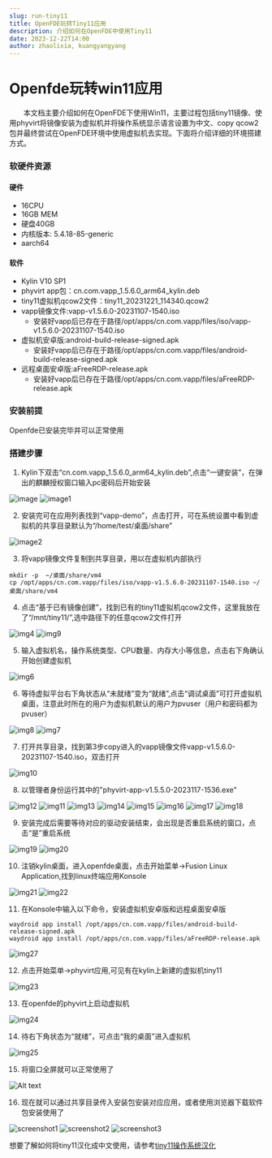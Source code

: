 ```yaml
---
slug: run-tiny11
title: OpenFDE玩转Tiny11应用
description: 介绍如何在OpenFDE中使用Tiny11
date: 2023-12-22T14:00
author: zhaolixia, kuangyangyang
---
```


# Openfde玩转win11应用

&emsp;&emsp;本文档主要介绍如何在OpenFDE下使用Win11，主要过程包括tiny11镜像、使用phyvirt将镜像安装为虚拟机并将操作系统显示语言设置为中文、copy qcow2包并最终尝试在OpenFDE环境中使用虚拟机去实现。下面将介绍详细的环境搭建方式。

### 软硬件资源

#### 硬件

* 16CPU 
* 16GB MEM
* 硬盘40GB
* 内核版本: 5.4.18-85-generic
* aarch64
  
#### 软件

* Kylin V10 SP1
* phyvirt app包：cn.com.vapp_1.5.6.0_arm64_kylin.deb
* tiny11虚拟机qcow2文件：tiny11_20231221_114340.qcow2
* vapp镜像文件:vapp-v1.5.6.0-20231107-1540.iso
    * 安装好vapp后已存在于路径/opt/apps/cn.com.vapp/files/iso/vapp-v1.5.6.0-20231107-1540.iso
* 虚拟机安卓版:android-build-release-signed.apk
    * 安装好vapp后已存在于路径/opt/apps/cn.com.vapp/files/android-build-release-signed.apk
* 远程桌面安卓版:aFreeRDP-release.apk
    * 安装好vapp后已存在于路径/opt/apps/cn.com.vapp/files/aFreeRDP-release.apk

### 安装前提

Openfde已安装完毕并可以正常使用

### 搭建步骤

1. Kylin下双击“cn.com.vapp_1.5.6.0_arm64_kylin.deb”,点击“一键安装”，在弹出的麒麟授权窗口输入pc密码后开始安装
   
![image](./img/image.png)
![image1](./img/image-1.png)

2. 安装完可在应用列表找到“vapp-demo”，点击打开，可在系统设置中看到虚拟机的共享目录默认为“/home/test/桌面/share”
   
![image2](./img/image-2.png)

3. 将vapp镜像文件复制到共享目录，用以在虚拟机内部执行
   
```
mkdir -p  ~/桌面/share/vm4 
cp /opt/apps/cn.com.vapp/files/iso/vapp-v1.5.6.0-20231107-1540.iso ~/桌面/share/vm4
```
4. 点击“基于已有镜像创建”，找到已有的tiny11虚拟机qcow2文件，这里我放在了“/mnt/tiny11/”,选中路径下的任意qcow2文件打开
   
![img4](./img/image-4.png)
![img9](./img/image-9.png)

5. 输入虚拟机名，操作系统类型、CPU数量、内存大小等信息，点击右下角确认开始创建虚拟机
   
![img6](./img/image-6.png)

6. 等待虚拟平台右下角状态从“未就绪”变为“就绪”,点击“调试桌面”可打开虚拟机桌面，注意此时所在的用户为虚拟机默认的用户为pvuser（用户和密码都为pvuser）
   
![img8](./img/image-8.png)
![img7](./img/image-7.png)

7. 打开共享目录，找到第3步copy进入的vapp镜像文件vapp-v1.5.6.0-20231107-1540.iso，双击打开
   
![img10](./img/image-10.png)

8. 以管理者身份运行其中的"phyvirt-app-v1.5.5.0-2023117-1536.exe"

![img12](./img/image-12.png)
![img11](./img/image-11.png)
![img13](./img/image-13.png)
![img14](./img/image-14.png)
![img15](./img/image-15.png)
![img16](./img/image-16.png)
![img17](./img/image-17.png)
![img18](./img/image-18.png)

9. 安装完成后需要等待对应的驱动安装结束，会出现是否重启系统的窗口，点击“是”重启系统

![img19](./img/image-19.png)
![img20](./img/image-20.png)

10. 注销kylin桌面，进入openfde桌面，点击开始菜单->Fusion Linux Application,找到linux终端应用Konsole
    
![img21](./img/image-21.png)
![img22](./img/image-22.png)

11. 在Konsole中输入以下命令，安装虚拟机安卓版和远程桌面安卓版

```
waydroid app install /opt/apps/cn.com.vapp/files/android-build-release-signed.apk
waydroid app install /opt/apps/cn.com.vapp/files/aFreeRDP-release.apk 
```

![img27](./img/image-27.png)

12. 点击开始菜单->phyvirt应用,可见有在kylin上新建的虚拟机tiny11

![img23](./img/image-23.png)

13. 在openfde的phyvirt上启动虚拟机

![img24](./img/image-24.png)

14. 待右下角状态为“就绪”，可点击“我的桌面”进入虚拟机

![img25](./img/image-25.png)

15. 将窗口全屏就可以正常使用了
    
![Alt text](./img/image-26.png)

16. 现在就可以通过共享目录传入安装包安装对应应用，或者使用浏览器下载软件包安装使用了

![screenshot1](./img/Screenshot_20231214-135649_aFreeRDP.png)
![screenshot2](./img/Screenshot_20231214-135819_aFreeRDP.png)
![screenshot3](./img/Screenshot_20231214-140355_aFreeRDP.png)

想要了解如何将tiny11汉化成中文使用，请参考[tiny11操作系统汉化](https://docs.openfde.com/blog/tiny-chinese)